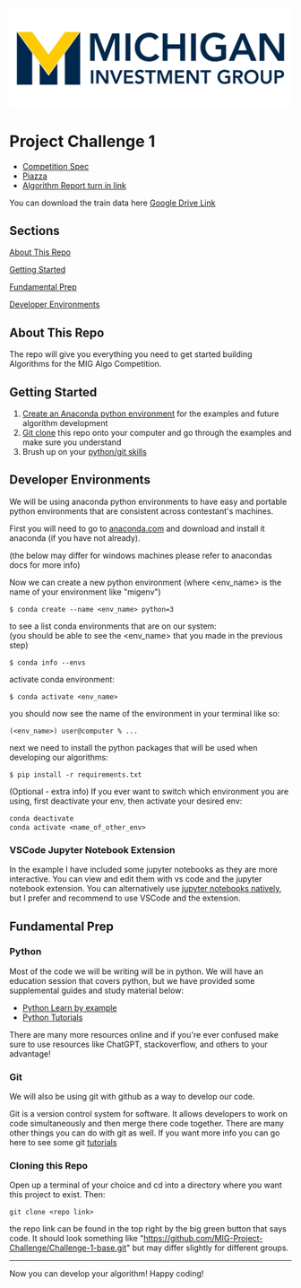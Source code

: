 <div align="center">
    <a href="https://www.michiganinvestmentgroup.com/"><img src="./media/logo.jpeg"></a>
</div>

# Project Challenge 1

- [Competition Spec](https://docs.google.com/document/d/1aBTDQckRDnt5PEU_qzmjxsmGURQZOdF2RPsreJY_voY/edit?usp=sharing)
- [Piazza](https://piazza.com/umich/fall2023/mig101)
- [Algorithm Report turn in link](https://forms.gle/Ac4UJxsYPdErdtdC7)

You can download the train data here [Google Drive Link](https://drive.google.com/file/d/1ruCDFeUqLEkPDfSLBqDMf8swyU1ECEwq/view?usp=sharing)

## Sections
[About This Repo](#about)

[Getting Started](#getting-started)

[Fundamental Prep](#fundamental-prep)

[Developer Environments](#developer-environments)


## <a name="about"></a>About This Repo
The repo will give you everything you need to get started building Algorithms for the MIG Algo Competition.

## <a name="getting-started"></a>Getting Started

1. [Create an Anaconda python environment](#developer-environments) for the examples and future algorithm development
2. [Git clone](#cloning-this-repo) this repo onto your computer and go through the examples and make sure you understand
3. Brush up on your [python/git skills](#fundamental-prep)

## <a name="developer-environments"></a>Developer Environments

We will be using anaconda python environments to have easy and portable python environments that are consistent across contestant's machines.

First you will need to go to [anaconda.com](https://www.anaconda.com/download) and download and install it anaconda (if you have not already).

(the below may differ for windows machines please refer to anacondas docs for more info)

Now we can create a new python environment (where <env_name> is the name of your environment like "migenv")
```
$ conda create --name <env_name> python=3
```

to see a list conda environments that are on our system:
<br>(you should be able to see the <env_name> that you made in the previous step)
```
$ conda info --envs
```

activate conda environment:
```
$ conda activate <env_name>
```

you should now see the name of the environment in your terminal like so:
```
(<env_name>) user@computer % ...
```

next we need to install the python packages that will be used when developing our algorithms:
```
$ pip install -r requirements.txt
```

(Optional - extra info)
If you ever want to switch which environment you are using, first deactivate your env, then activate your desired env:
```
conda deactivate
conda activate <name_of_other_env>
```

### VSCode Jupyter Notebook Extension
In the example I have included some jupyter notebooks as they are more interactive. You can view and edit them with vs code and the jupyter notebook extension. You can alternatively use [jupyter notebooks natively](https://jupyter.org/), but I prefer and recommend to use VSCode and the extension.

## <a name="fundamental-prep"></a>Fundamental Prep

### Python
Most of the code we will be writing will be in python. We will have an education session that covers python, but we have provided some supplemental guides and study material below:
- [Python Learn by example](https://python-by-examples.readthedocs.io/en/latest/)
- [Python Tutorials](https://www.learnpython.org/en/Hello%2C_World%21)

There are many more resources online and if you're ever confused make sure to use resources like ChatGPT, stackoverflow, and others to your advantage!

### <a name="git"></a>Git
We will also be using git with github as a way to develop our code. 

Git is a version control system for software. It allows developers to work on code simultaneously and then merge there code together. There are many other things you can do with git as well. If you want more info you can go here to see some git [tutorials](https://www.w3schools.com/git/git_intro.asp?remote=github)

### <a name="cloning-this-repo"></a>Cloning this Repo

Open up a terminal of your choice and cd into a directory where you want this project to exist. Then:
```
git clone <repo link>
```

the repo link can be found in the top right by the big green button that says code. It should look something like "https://github.com/MIG-Project-Challenge/Challenge-1-base.git" but may differ slightly for different groups. 

---

Now you can develop your algorithm! Happy coding!